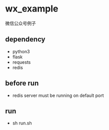 # wx_example
微信公众号例子
## dependency
- python3
- flask
- requests
- redis
## before run
- redis server must be running on default port
## run
- sh run.sh
